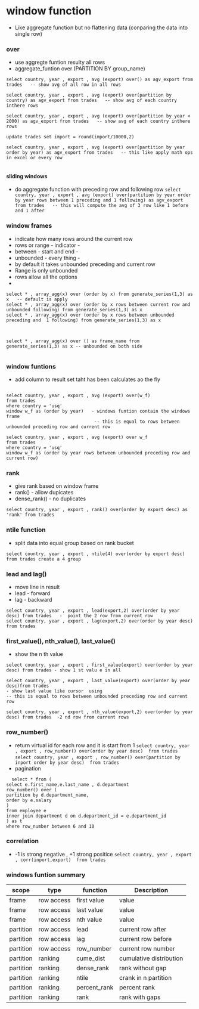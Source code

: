 # window function
- Like aggregate function but no flattening data (conparing the data into single row)
### over
- use aggregte funtion resulty all rows
- aggregate_funtion over (PARTITION BY group_name)
```
select country, year , export , avg (export) over() as agv_export from trades   -- show avg of all row in all rows

select country, year , export , avg (export) over(partition by country) as agv_export from trades   -- show avg of each country inthere rows

select country, year , export , avg (export) over(partition by year < 2000) as agv_export from trades   -- show avg of each country inthere rows

update trades set import = round(import/10000,2)

select country, year , export , avg (export) over(partition by year order by year) as agv_export from trades   -- this like apply math ops in excel or every row


```
#### sliding windows
- do aggregate function with preceding row and following row
` select country, year , export , avg (export) over(partition by year order by year rows between 1 preceding and 1 following) as agv_export from trades   -- this will compute the avg of 3 row like 1 before and 1 after `

### window frames 
- indicate how many rows around the current row
- rows or range - indicator - 
- between - start and end - 
- unbounded - every thing -
- by default it takes unbounded preceding and current row
- Range is only unbounded
- rows allow all the options
- 
``` 
select * , array_agg(x) over (order by x) from generate_series(1,3) as x   -- default is apply
select * , array_agg(x) over (order by x rows between current row and unbounded following) from generate_series(1,3) as x  
select * , array_agg(x) over (order by x rows between unbounded preceding and  1 following) from generate_series(1,3) as x



select * , array_agg(x) over () as frame_name from generate_series(1,3) as x -- unbounded on both side


```

### window funtions
- add column to result set taht has been calculates ao the fly
```

select country, year , export , avg (export) over(w_f)
from trades
where country = 'usq'
window w_f as (order by year)   - windows funtion contain the windows frame
                                 -- this is equal to rows between unbounded preceding row and current row

select country, year , export , avg (export) over w_f
from trades
where country = 'usq'
window w_f as (order by year rows between unbounded preceding row and current row) 
```

### rank
- give rank based on  window frame
- rank() - allow dupicates
- dense_rank()  - no duplicates
```
select country, year , export , rank() over(order by export desc) as 'rank' from trades 
```

### ntile function
-  split data into equal group based on rank bucket
```
select country, year , export , ntile(4) over(order by export desc) from trades create a 4 group 
```
### lead and lag()
- move line in result
- lead - forward
- lag - backward
```
select country, year , export , lead(export,2) over(order by year desc) from trades   -  point the 2 row from current row
select country, year , export , lag(export,2) over(order by year desc) from trades 
```

### first_value(), nth_value(), last_value()
- show the n th value
```
select country, year , export , first_value(export) over(order by year desc) from trades - show 1 st valu e in all

select country, year , export , last_value(export) over(order by year desc)from trades
- show last value like cursor  using
-- this is equal to rows between unbounded preceding row and current row

select country, year , export , nth_value(export,2) over(order by year desc) from trades  -2 nd row from current rows
```

### row_number()
- return virtual id for each row and it is start from 1
  ` select country, year , export , row_number() over(order by year desc)  from trades  `
  ` select country, year , export , row_number() over(partition by inport order by year desc)  from trades  `
- pagination
```
  select * from (
select e.first_name,e.last_name , d.department 
row_number() over (
partition by d.department_name,
order by e.salary
)
from employee e
inner join department d on d.department_id = e.department_id
) as t 
where row_number between 6 and 10
```

### correlation
- -1 is strong negative , +1 strong positice
` select country, year , export , corr(inport,export)  from trades  `


### windows funtion summary
| scope    |   type |   function   |   Description   |
|--|--|--|--|
| frame    |   row access |   first value   |   value   |
| frame    |   row access |   last value   |   value   |
| frame    |   row access |   nth value   |   value   |
| partition    |   row access |   lead   |   current row after   |
| partition    |   row access |   lag   |   current row before   |
| partition    |   row access |   row_number   |   current row number   |
| partition    |   ranking |   cume_dist   |  cumulative distribution   |
| partition    |   ranking |   dense_rank   |   rank without gap  |
| partition    |   ranking |   ntile   |   crank in n partition   |
| partition    |   ranking |   percent_rank   |   percent rank|
| partition    |   ranking |   rank   |   rank with gaps   |

